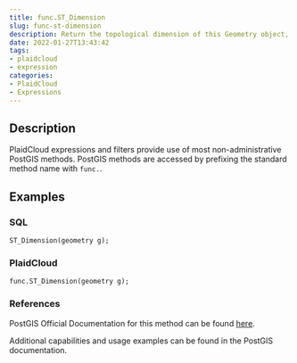 ```yaml
---
title: func.ST_Dimension
slug: func-st-dimension
description: Return the topological dimension of this Geometry object, which must be less than or equal to the coordinate dimension
date: 2022-01-27T13:43:42
tags:
- plaidcloud
- expression
categories:
- PlaidCloud
- Expressions
---
```



## Description


PlaidCloud expressions and filters provide use of most non-administrative PostGIS methods. PostGIS methods are accessed by prefixing the standard method name with `func.`.



## Examples


### SQL



```
ST_Dimension(geometry g);
```


### PlaidCloud



```
func.ST_Dimension(geometry g);
```


### References


PostGIS Official Documentation for this method can be found [here](https://postgis.net/docs/manual-3.1/ST_Dimension.html).



Additional capabilities and usage examples can be found in the PostGIS documentation.

